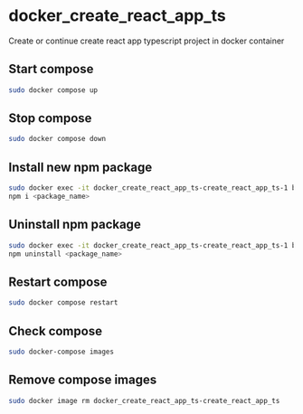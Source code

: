 # docker_create_react_app_ts

Create or continue create react app typescript project in docker container

## Start compose

```sh
sudo docker compose up
```

## Stop compose

```sh
sudo docker compose down
```

## Install new npm package

```sh
sudo docker exec -it docker_create_react_app_ts-create_react_app_ts-1 bash
npm i <package_name>
```

## Uninstall npm package

```sh
sudo docker exec -it docker_create_react_app_ts-create_react_app_ts-1 bash
npm uninstall <package_name>
```

## Restart compose

```sh
sudo docker compose restart
```

## Check compose

```sh
sudo docker-compose images
```

## Remove compose images

```sh
sudo docker image rm docker_create_react_app_ts-create_react_app_ts
```
